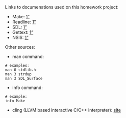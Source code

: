Links to documenations used on this homework project:
- Make: [1”](http://www.chemie.fu-berlin.de/chemnet/use/info/make/make_toc.html)
- Readline: [1”](http://web.mit.edu/gnu/doc/html/rlman_2.html)
- SDL: [1”](http://lazyfoo.net/tutorials/SDL/index.php)
- Gettext: [1”](http://www.gnu.org/software/gettext/manual/gettext.html)
- NSIS: [1”](http://nsis.sourceforge.net/Docs/)

Other sources:
- man command:
```shell
# examples:
man 0 stdlib.h
man 3 strdup
man 3 SDL_Surface
```
- info command:
```shell
# example:
info Make
```
- cling (LLVM based interactive C/C++ interpreter): [site](https://root.cern.ch/drupal/content/cling)
